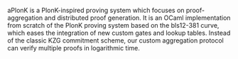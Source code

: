 aPlonK is a PlonK-inspired proving system which focuses
on proof-aggregation and distributed proof generation.
It is an OCaml implementation from scratch of the PlonK proving
system based on the bls12-381 curve, which eases the integration
of new custom gates and lookup tables.
Instead of the classic KZG commitment scheme, our custom aggregation
protocol can verify multiple proofs in logarithmic time.